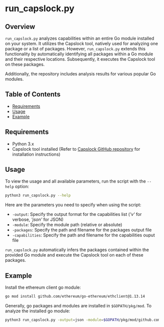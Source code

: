 # run_capslock.py

## Overview
`run_capslock.py` analyzes capabilities within an entire Go module installed on your system. It utilizes the Capslock tool, natively used for analyzing one package or a list of packages. However, `run_capslock.py` extends this functionality by automatically identifying all packages within a Go module and their respective locations. Subsequently, it executes the Capslock tool on these packages.

Additionally, the repository includes analysis results for various popular Go modules.

## Table of Contents

- [Requirements](#requirements)
- [Usage](#usage)
- [Example](#example)

## Requirements
- Python 3.x
- Capslock tool installed (Refer to [Capslock GitHub repository](https://github.com/google/capslock/tree/main/docs) for installation instructions)

## Usage
To view the usage and all available parameters, run the script with the `--help` option:

```sh
python3 run_capslock.py --help
```

Here are the parameters you need to specify when using the script:

- `-output`: Specify the output format for the capabilities list (*'v'* for verbose, *'json'* for JSON) 
- `-module`: Specify the module path (relative or absolute)
- `-packages`: Specify the path and filename for the packages output file 
- `-capabilities`: Specify the path and filename for the capabilities ouput file 

`run_capslock.py` automatically infers the packages contained within the provided Go module and execute the Capslock tool on each of these packages.

## Example
Install the ethereum client go module:
```sh
go mod install github.com/ethereum/go-ethereum/ethclient@1.13.14
```

Generally, go packages and modules are installed in `$GOPATH/pkg/mod`. To analyze the installed go module:
```sh
python3 run_capslock.py -output=json -module=$GOPATH/pkg/mod/github.com/ethereum/go-ethereum\@v1.13.14/ -packages=results/pkgs.list -capabilities=results/caps.json
```


